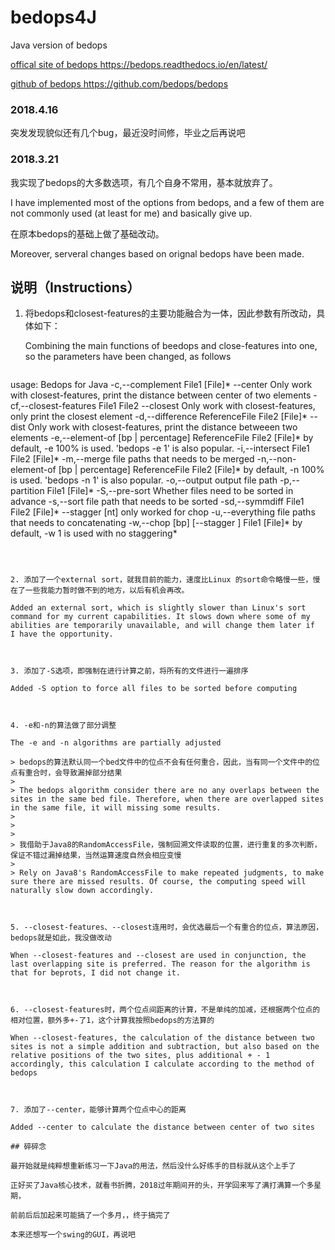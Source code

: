 # bedops4J
Java version of bedops

[offical site of bedops <https://bedops.readthedocs.io/en/latest/>](https://bedops.readthedocs.io/en/latest/)

[github of bedops <https://github.com/bedops/bedops>](https://github.com/bedops/bedops)


### 2018.4.16
突发发现貌似还有几个bug，最近没时间修，毕业之后再说吧

### 2018.3.21

我实现了bedops的大多数选项，有几个自身不常用，基本就放弃了。

I have implemented most of the options from bedops, and a few of them are not commonly used (at least for me) and basically give up.



在原本bedops的基础上做了基础改动。

Moreover, serveral changes based on orignal bedops have been made.



## 说明（Instructions）

1. 将bedops和closest-features的主要功能融合为一体，因此参数有所改动，具体如下：

   Combining the main functions of beedops and close-features into one, so the parameters have been changed, as follows

   ```shell
  usage: Bedops for Java
 -c,--complement          File1 [File]*
    --center              Only work with closest-features, print the
                          distance between center of two elements
 -cf,--closest-features   File1 File2
    --closest             Only work with closest-features, only print the
                          closest element
 -d,--difference          ReferenceFile File2 [File]*
    --dist                Only work with closest-features, print the
                          distance betweeen two elements
 -e,--element-of          [bp | percentage] ReferenceFile File2 [File]*
                          by default, -e 100% is used.  'bedops -e 1' is
                          also popular.
 -i,--intersect           File1 File2 [File]*
 -m,--merge               file paths that needs to be merged
 -n,--non-element-of      [bp | percentage] ReferenceFile File2 [File]*
                          by default, -n 100% is used.  'bedops -n 1' is
                          also popular.
 -o,--output <arg>        output file path
 -p,--partition           File1 [File]*
 -S,--pre-sort            Whether files need to be sorted in advance
 -s,--sort <arg>          file path that needs to be sorted
 -sd,--symmdiff           File1 File2 [File]*
    --stagger <arg>       [nt] only worked for chop
 -u,--everything          file paths that needs to concatenating
 -w,--chop <arg>          [bp] [--stagger <nt>] File1 [File]*
                          by default, -w 1 is used with no staggering*
   ```

   ​

2. 添加了一个external sort，就我目前的能力，速度比Linux 的sort命令略慢一些，慢在了一些我能力暂时做不到的地方，以后有机会再改。

   Added an external sort, which is slightly slower than Linux's sort command for my current capabilities. It slows down where some of my abilities are temporarily unavailable, and will change them later if  I have the opportunity.

   ​

3. 添加了-S选项，即强制在进行计算之前，将所有的文件进行一遍排序

   Added -S option to force all files to be sorted before computing

   ​

4. -e和-n的算法做了部分调整

   The -e and -n algorithms are partially adjusted

   > bedops的算法默认同一个bed文件中的位点不会有任何重合，因此，当有同一个文件中的位点有重合时，会导致漏掉部分结果
   >
   > The bedops algorithm consider there are no any overlaps between the sites in the same bed file. Therefore, when there are overlapped sites in the same file, it will missing some results.
   >
   > ​
   >
   > 我借助于Java8的RandomAccessFile，强制回溯文件读取的位置，进行重复的多次判断，保证不错过漏掉结果，当然运算速度自然会相应变慢
   >
   > Rely on Java8's RandomAccessFile to make repeated judgments, to make sure there are missed results. Of course, the computing speed will naturally slow down accordingly.

   ​

5. --closest-features、--closest连用时，会优选最后一个有重合的位点，算法原因，bedops就是如此，我没做改动

   When --closest-features and --closest are used in conjunction, the last overlapping site is preferred. The reason for the algorithm is that for beprots, I did not change it.

   ​

6. --closest-features时，两个位点间距离的计算，不是单纯的加减，还根据两个位点的相对位置，额外多+-了1，这个计算我按照bedops的方法算的

   When --closest-features, the calculation of the distance between two sites is not a simple addition and subtraction, but also based on the relative positions of the two sites, plus additional + - 1 accordingly, this calculation I calculate according to the method of bedops

   ​

7. 添加了--center，能够计算两个位点中心的距离

   Added --center to calculate the distance between center of two sites

## 碎碎念

最开始就是纯粹想重新练习一下Java的用法，然后没什么好练手的目标就从这个上手了

正好买了Java核心技术，就看书折腾，2018过年期间开的头，开学回来写了满打满算一个多星期，

前前后后加起来可能搞了一个多月，，终于搞完了

本来还想写一个swing的GUI，再说吧





